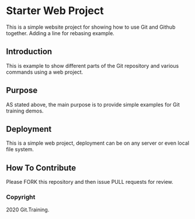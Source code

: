 # Starter Web Project

This is a simple website project for showing how to use Git and Github together. Adding a line for rebasing example.
## Introduction

This is example to show different parts of the Git repository and various commands using a web project.

## Purpose

AS stated above, the main purpose is to provide simple examples for Git training demos.

## Deployment

This is a simple web project, deployment can be on any server or even local file system.

## How To Contribute

Please FORK this repository and then issue PULL requests for review.

### Copyright

2020 Git.Training.
